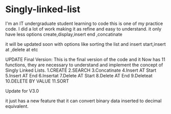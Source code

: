 # Singly-linked-list
I'm an IT undergraduate student learning to code this is one of my practice code.
I did a lot of work making it as refine and easy to understand.
it only have less options
create,display,insert end ,concatinate

it will be updated soon with options like sorting the list and insert start,insert at 
,delete at etc

UPDATE 
Final Version:
This is the final version of the code and it Now has 11 functions,
they are necessary  to understand and implement the concept of Singly Linked Lists.
1.CREATE
2.SEARCH
3.Concatinate
4.Insert AT Start
5.Insert AT End
6.Insertat
7.Delete AT Start
8.Delete AT End
9.Deleteat
10.DELETE BY VALUE
11.SORT


Update for V3.0

it just has a new feature that it can convert binary data inserted to decimal equivalent.
